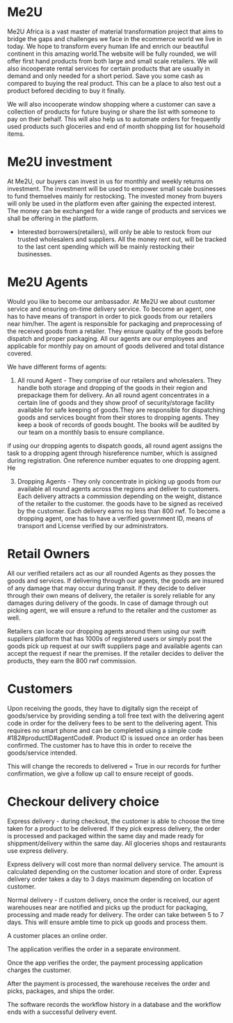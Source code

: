 # Me2U
Me2U Africa is a vast master of material transformation project that
 aims to bridge the gaps and challenges we face in the ecommerce 
 world we live in today.  We hope to transform every human life and 
 enrich our beautiful continent in this amazing world.The website will be fully rounded,
 we will offer first hand products from both large and small scale retailers. We will also incooperate
rental services for certain products that are usually in demand and only needed for a short period. Save you
some cash as compared to buying the real product. This can be a place to also test out a product befored deciding
to buy it finally. 

We will also incooperate window shopping where a customer can save a collection of products for future buying or 
share the list with someone to pay on their behalf. This will also help us to automate orders for frequently used
products such gloceries and end of month shopping list for household items.

# Me2U investment
At Me2U, our buyers can invest in us for monthly and weekly returns on investment. The investment will be used
 to empower small scale businesses to fund themselves mainly for restocking. The invested money from buyers will only
 be used in the platform even after gaining the expected interest. The money can be exchanged for a wide range of
 products and services we shall be offering in the platform.
 
 - Interested borrowers(retailers), will only be able to restock from our trusted wholesalers and suppliers. All the 
 money rent out, will be tracked to the last cent spending which will be mainly restocking their businesses.
 


 
# Me2U Agents

Would you like to become our ambassador. At Me2U we about customer service
and ensuring on-time delivery service. To become an agent, one has to have means of 
transport in order to pick goods from our retailers near him/her.
The agent is responsible for packaging and preprocessing of the received goods from a retailer.
They ensure quality of the goods before dispatch and proper packaging. All our agents are our employees and
applicable for monthly pay on amount of goods delivered and total distance covered. 

We have different forms of agents:
1. All round Agent - They comprise of our retailers and wholesalers.
They handle both storage and dropping of the goods in their
region and prepackage them for delivery. An all round agent concentrates in a certain line of goods
and they show proof of security/storage facility available for safe keeping of goods.They are responsible
for dispatching goods and services bought from their stores to dropping agents. They keep a book of records
of goods bought. The books will be audited by our team on a monthly basis to ensure compliance.

if using our dropping agents to dispatch goods, all round agent assigns the task to a dropping agent through 
hisreference number, which is assigned during registration. One reference number equates to one dropping agent.
He

3. Dropping Agents - They only concentrate in picking up goods from our available all round agents across
the regions and deliver to customers. Each delivery attracts a commission depending on the weight, distance of the retailer
to the customer.
the goods have to be signed as received by the customer. Each delivery earns no less than 800 rwf. To become a 
dropping agent, one has to have a verified government ID, means of transport and License verified by our administrators.



# Retail Owners

All our verified retailers act as our all rounded Agents as they posses the goods and services. If delivering through our 
agents, the goods are insured of any damage that may occur during transit. If they decide to deliver through their own
means of delivery, the retailer is sorely reliable for any damages during delivery of the goods. In case of 
damage through out picking agent, we will ensure a refund to the retailer and the customer as well.

Retailers can locate our dropping agents around them using our swift suppliers platform that has 1000s of registered
users or simply post the goods pick up request at our swift suppliers page and available agents can accept the request if 
near the premises. 
If the retailer decides to deliver the products, they earn the 800 rwf commission. 

# Customers

Upon receiving the goods, they have to digitally sign the receipt of goods/service by providing sending a toll free
text with the delivering agent code in order for the delivery fees to be sent to the delivering agent. This requires no 
smart phone and can be completed using a simple code #182#productID#agentCode#. Product ID is issued once an order has been
confirmed. The customer has to have this in order to receive the goods/service intended.

This will change the recoreds to delivered = True in our records for further confirmation, we give a follow up call
to ensure receipt of goods. 

# Checkour delivery choice

Express delivery - during checkout, the customer is able to choose the time taken for a product to be delivered.
If they pick express delivery, the order is processed and packaged within the same day and made ready for shippment/delivery
within the same day. All gloceries shops and restaurants use express delivery.

Express delivery will cost more than normal delivery service. The amount is calculated depending on the customer location
and store of order. Express delivery order takes a day to 3 days maximum depending on location of customer.

Normal delivery - if custom delivery, once the order is received, our agent warehouses near are notified and picks up the 
product for packaging, processing and made ready for delivery. The order can take between 5 to 7 days. This will ensure 
amble time to pick up goods and process them.

A customer places an online order.

The application verifies the order in a separate environment.

Once the app verifies the order, the payment processing application charges the customer.

After the payment is processed, the warehouse receives the order and picks, packages, and ships the order.

The software records the workflow history in a database and the workflow ends with a successful delivery event.

 
